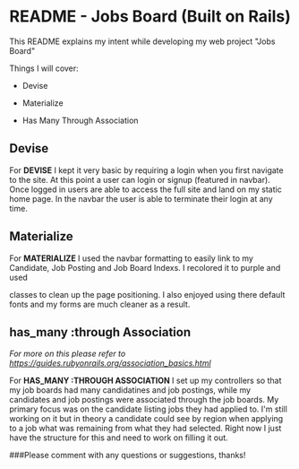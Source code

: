 # README - Jobs Board (Built on Rails)

This README explains my intent while developing my web project "Jobs Board"

Things I will cover:

* Devise

* Materialize

* Has Many Through Association


## Devise

For __DEVISE__ I kept it very basic by requiring a login when you first navigate to the site. At this point a user can login or signup (featured in navbar). Once logged in users are able to access the full site and land on my static home page. In the navbar the user is able to terminate their login at any time.

## Materialize

For __MATERIALIZE__ I used the navbar formatting to easily link to my Candidate, Job Posting and Job Board Indexs. I recolored it to purple and used <div> classes to clean up the page positioning. I also enjoyed using there default fonts and my forms are much cleaner as a result.
  
## has_many :through Association
  *For more on this please refer to https://guides.rubyonrails.org/association_basics.html*
 
For __HAS_MANY :THROUGH ASSOCIATION__ I set up my controllers so that my job boards had many candidatines and job postings, while my candidates and job postings were associated through the job boards. My primary focus was on the candidate listing jobs they had applied to. I'm still working on it but in theory a candidate could see by region when applying to a job what was remaining from what they had selected. Right now I just have the structure for this and need to work on filling it out.


###Please comment with any questions or suggestions, thanks!
 
